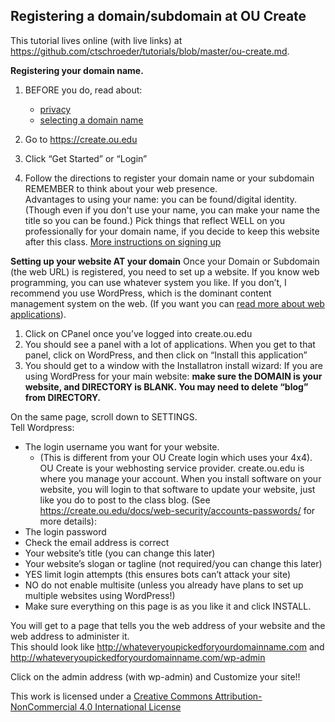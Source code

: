 ## Registering a domain/subdomain at OU Create ##
This tutorial lives online (with live links) at https://github.com/ctschroeder/tutorials/blob/master/ou-create.md.

**Registering your domain name.**

1. BEFORE you do, read about:
   - [privacy](https://create.ou.edu/docs/web-security/privacy-and-create-ou/)
   - [selecting a domain name](https://create.ou.edu/docs/getting-started/choosing-a-domain-name/)

2. Go to https://create.ou.edu

3. Click “Get Started” or “Login” 

4. Follow the directions to register your domain name or your subdomain  
REMEMBER to think about your web presence.  
Advantages to using your name: you can be found/digital identity.  (Though even if you don't use your name, you can make your name the title so you can be found.)
Pick things that reflect WELL on you professionally for your domain name, if you decide to keep this website after this class.
[More instructions on signing up](https://create.ou.edu/docs/getting-started/signing-up/)

**Setting up your website AT your domain**
Once your Domain or Subdomain (the web URL) is registered, you need to set up a website.  If you know web programming, you can use whatever system you like.  If you don’t, I recommend you use WordPress, which is the dominant content management system on the web.  (If you want you can [read more about web applications](https://create.ou.edu/docs/web-apps/what-exactly-is-a-web-application/)). 
1.	Click on CPanel once you’ve logged into create.ou.edu
2.	You should see a panel with a lot of applications.  When you get to that panel, click on WordPress, and then click on “Install this application” 
3.	You should get to a window with the Installatron install wizard:
If you are using WordPress for your main website:  **make sure the DOMAIN is your website, and DIRECTORY is BLANK. You may need to delete “blog” from DIRECTORY.**
 
On the same page, scroll down to SETTINGS.   
Tell Wordpress:
  - The login username you want for your website.  
      - (This is different from your OU Create login which uses your 4x4).  OU Create is your webhosting service provider.  create.ou.edu is where you manage your account.  When you install software on your website, you will login to that software to update your website, just like you do to post to the class blog. (See https://create.ou.edu/docs/web-security/accounts-passwords/ for more details):
  - The login password
  - Check the email address is correct
  - Your website’s title (you can change this later)
  - Your website’s slogan or tagline  (not required/you can change this later)
  - YES limit login attempts (this ensures bots can’t attack your site)
  - NO do not enable multisite (unless you already have plans to set up multiple websites using WordPress!)
  - Make sure everything on this page is as you like it and click INSTALL.

You will get to a page that tells you the web address of your website and the web address to administer it.  
This should look like http://whateveryoupickedforyourdomainname.com and http://whateveryoupickedforyourdomainname.com/wp-admin 

Click on the admin address (with wp-admin) and Customize your site!!

This work is licensed under a [Creative Commons Attribution-NonCommercial 4.0 International License](https://creativecommons.org/licenses/by-nc/4.0/)
